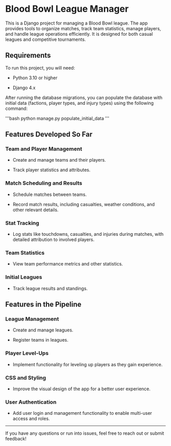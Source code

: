 # Blood Bowl League Manager

This is a Django project for managing a Blood Bowl league. The app provides tools to organize matches, track team statistics, manage players, and handle league operations efficiently. It is designed for both casual leagues and competitive tournaments.

## Requirements

To run this project, you will need:

- Python 3.10 or higher

- Django 4.x

After running the database migrations, you can populate the database with initial data (factions, player types, and injury types) using the following command:

'''bash
python manage.py populate_initial_data
'''


## Features Developed So Far

### Team and Player Management

* Create and manage teams and their players.

* Track player statistics and attributes.

### Match Scheduling and Results

* Schedule matches between teams.

* Record match results, including casualties, weather conditions, and other relevant details.

### Stat Tracking

* Log stats like touchdowns, casualties, and injuries during matches, with detailed attribution to involved players.

### Team Statistics

* View team performance metrics and other statistics.

### Initial Leagues

* Track league results and standings.
  
## Features in the Pipeline

### League Management

* Create and manage leagues.

* Register teams in leagues.

### Player Level-Ups

* Implement functionality for leveling up players as they gain experience.

### CSS and Styling

* Improve the visual design of the app for a better user experience.

### User Authentication

* Add user login and management functionality to enable multi-user access and roles.

---

If you have any questions or run into issues, feel free to reach out or submit feedback!
